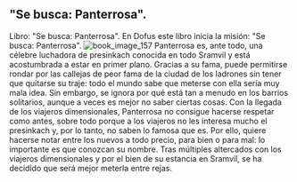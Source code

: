 ## "Se busca: Panterrosa".
Libro: "Se busca: Panterrosa".
En Dofus este libro inicia la misión: "Se busca: Panterrosa".
![book_image_157](https://media.discordapp.net/attachments/1105643336989159555/1105647730853945425/157.jpg)
Panterrosa es, ante todo, una célebre luchadora de presinkach conocida en todo Sramvil y está acostumbrada a estar en primer plano. Gracias a su fama, puede permitirse rondar por las callejas de peor fama de la ciudad de los ladrones sin tener que quitarse su traje: todo el mundo sabe que meterse con ella sería muy mala idea. Sin embargo, se ignora por qué está tan a menudo en los barrios solitarios, aunque a veces es mejor no saber ciertas cosas.
Con la llegada de los viajeros dimensionales, Panterrosa no consigue hacerse respetar como antes, sobre todo porque a los viajeros no les interesa mucho el presinkach y, por lo tanto, no saben lo famosa que es. Por ello, quiere hacerse notar entre los nuevos a todo precio, para bien o para mal: lo importante es que conozcan su nombre.
Tras múltiples altercados con los viajeros dimensionales y por el bien de su estancia en Sramvil, se ha decidido que será mejor meterla entre rejas.